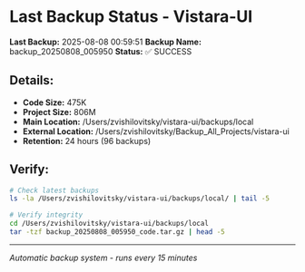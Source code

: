 # Last Backup Status - Vistara-UI

**Last Backup:** 2025-08-08 00:59:51
**Backup Name:** backup_20250808_005950
**Status:** ✅ SUCCESS

## Details:
- **Code Size:** 475K
- **Project Size:** 806M
- **Main Location:** /Users/zvishilovitsky/vistara-ui/backups/local
- **External Location:** /Users/zvishilovitsky/Backup_All_Projects/vistara-ui
- **Retention:** 24 hours (96 backups)

## Verify:
```bash
# Check latest backups
ls -la /Users/zvishilovitsky/vistara-ui/backups/local/ | tail -5

# Verify integrity
cd /Users/zvishilovitsky/vistara-ui/backups/local
tar -tzf backup_20250808_005950_code.tar.gz | head -5
```

---
*Automatic backup system - runs every 15 minutes*
